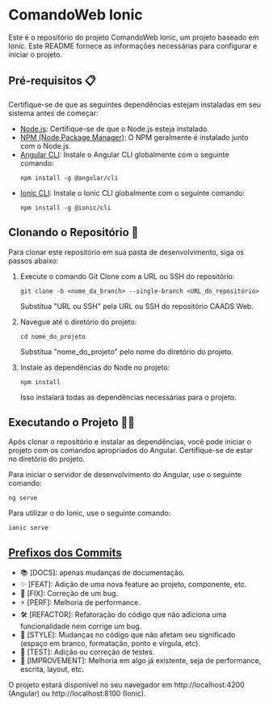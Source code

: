 # ComandoWeb Ionic

Este é o repositório do projeto ComandoWeb Ionic, um projeto baseado em Ionic. Este README fornece as informações necessárias para configurar e iniciar o projeto.

## Pré-requisitos 📋

Certifique-se de que as seguintes dependências estejam instaladas em seu sistema antes de começar:

- [Node.js](https://nodejs.org/): Certifique-se de que o Node.js esteja instalado.
- [NPM (Node Package Manager)](https://www.npmjs.com/): O NPM geralmente é instalado junto com o Node.js.
- [Angular CLI](https://cli.angular.io/): Instale o Angular CLI globalmente com o seguinte comando:
  ```
  npm install -g @angular/cli
  ```
- [Ionic CLI](https://ionicframework.com/docs/cli): Instale o Ionic CLI globalmente com o seguinte comando:
  ```
  npm install -g @ionic/cli
  ```

## Clonando o Repositório 🔎

Para clonar este repositório em sua pasta de desenvolvimento, siga os passos abaixo:

1. Execute o comando Git Clone com a URL ou SSH do repositório:

   ```
   git clone -b <nome_da_branch> --single-branch <URL_do_repositório>
   ```

   Substitua "URL ou SSH" pela URL ou SSH do repositório CAADS Web.

2. Navegue até o diretório do projeto:

   ```
   cd nome_do_projeto
   ```

   Substitua "nome_do_projeto" pelo nome do diretório do projeto.

3. Instale as dependências do Node no projeto:

   ```
   npm install
   ```

   Isso instalará todas as dependências necessárias para o projeto.

## Executando o Projeto 🧑‍💻

Após clonar o repositório e instalar as dependências, você pode iniciar o projeto com os comandos apropriados do Angular. Certifique-se de estar no diretório do projeto.

Para iniciar o servidor de desenvolvimento do Angular, use o seguinte comando:

```
ng serve
```

Para utilizar o do Ionic, use o seguinte comando:

```
ionic serve
```

## [Prefixos dos Commits](https://github.com/JuniorLima22/padroes-e-nomenclaturas-no-git#prefixos-dos-commits)
- 📚 [DOCS]: apenas mudanças de documentação.
- ✨ [FEAT]: Adição de uma nova feature ao projeto, componente, etc.
- 🐞 [FIX]: Correção de um bug.
- ⚡ [PERF]: Melhoria de performance.
- 🛠️ [REFACTOR]: Refatoração do código que não adiciona uma funcionalidade nem corrige um bug.
- 🎨 [STYLE]: Mudanças no código que não afetam seu significado (espaço em branco, formatação, ponto e vírgula, etc).
- 🧪 [TEST]: Adição ou correção de testes.
- 🚀 [IMPROVEMENT]: Melhoria em algo já existente, seja de performance, escrita, layout, etc.

O projeto estará disponível no seu navegador em http://localhost:4200 (Angular) ou http://localhost:8100 (Ionic).